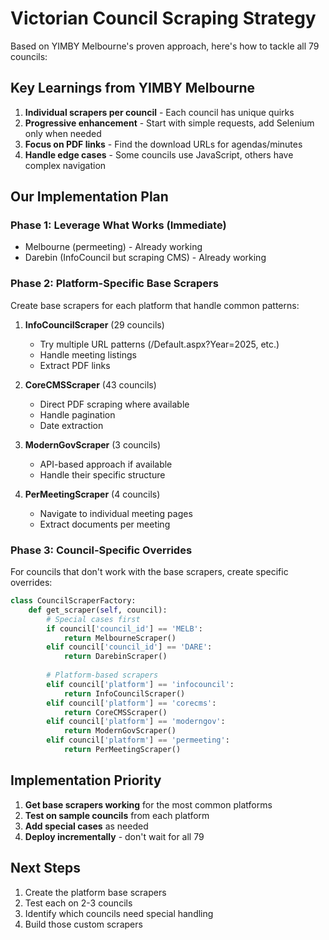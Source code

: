 # Victorian Council Scraping Strategy

Based on YIMBY Melbourne's proven approach, here's how to tackle all 79 councils:

## Key Learnings from YIMBY Melbourne

1. **Individual scrapers per council** - Each council has unique quirks
2. **Progressive enhancement** - Start with simple requests, add Selenium only when needed
3. **Focus on PDF links** - Find the download URLs for agendas/minutes
4. **Handle edge cases** - Some councils use JavaScript, others have complex navigation

## Our Implementation Plan

### Phase 1: Leverage What Works (Immediate)
- Melbourne (permeeting) - Already working
- Darebin (InfoCouncil but scraping CMS) - Already working

### Phase 2: Platform-Specific Base Scrapers
Create base scrapers for each platform that handle common patterns:

1. **InfoCouncilScraper** (29 councils)
   - Try multiple URL patterns (/Default.aspx?Year=2025, etc.)
   - Handle meeting listings
   - Extract PDF links

2. **CoreCMSScraper** (43 councils)
   - Direct PDF scraping where available
   - Handle pagination
   - Date extraction

3. **ModernGovScraper** (3 councils)
   - API-based approach if available
   - Handle their specific structure

4. **PerMeetingScraper** (4 councils)
   - Navigate to individual meeting pages
   - Extract documents per meeting

### Phase 3: Council-Specific Overrides
For councils that don't work with the base scrapers, create specific overrides:

```python
class CouncilScraperFactory:
    def get_scraper(self, council):
        # Special cases first
        if council['council_id'] == 'MELB':
            return MelbourneScraper()
        elif council['council_id'] == 'DARE':
            return DarebinScraper()
        
        # Platform-based scrapers
        elif council['platform'] == 'infocouncil':
            return InfoCouncilScraper()
        elif council['platform'] == 'corecms':
            return CoreCMSScraper()
        elif council['platform'] == 'moderngov':
            return ModernGovScraper()
        elif council['platform'] == 'permeeting':
            return PerMeetingScraper()
```

## Implementation Priority

1. **Get base scrapers working** for the most common platforms
2. **Test on sample councils** from each platform
3. **Add special cases** as needed
4. **Deploy incrementally** - don't wait for all 79

## Next Steps

1. Create the platform base scrapers
2. Test each on 2-3 councils
3. Identify which councils need special handling
4. Build those custom scrapers
